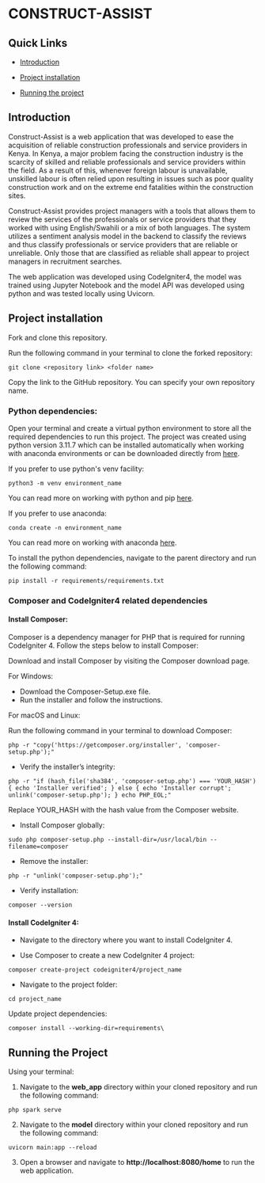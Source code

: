<link rel="stylesheet" href="https://cdnjs.cloudflare.com/ajax/libs/font-awesome/5.15.3/css/all.min.css">

# CONSTRUCT-ASSIST

## Quick Links

- [Introduction](https://github.com/tkxwaweru/construct_assist?tab=readme-ov-file#introduction)

- [Project installation](https://github.com/tkxwaweru/construct_assist?tab=readme-ov-file#project-installation)

- [Running the project](https://github.com/tkxwaweru/construct_assist?tab=readme-ov-file#running-the-project)

## Introduction

Construct-Assist is a web application that was developed to ease the acquisition of reliable construction professionals and service providers in Kenya. In Kenya, a major problem facing the construction industry is the scarcity of skilled and reliable professionals and service providers within the field. As a result of this, whenever foreign labour is unavailable, unskilled labour is often relied upon resulting in issues such as poor quality construction work and on the extreme end fatalities within the construction sites.

Construct-Assist provides project managers with a tools that allows them to review the services of the professionals or service providers that they worked with using English/Swahili or a mix of both languages. The system utilizes a sentiment analysis model in the backend to classify the reviews and thus classify professionals or service providers that are reliable or unreliable. Only those that are classified as reliable shall appear to project managers in recruitment searches.

The web application was developed using CodeIgniter4, the model was trained using Jupyter Notebook and the model API was developed using python and was tested locally using Uvicorn.  

## Project installation

Fork and clone this repository.

   Run the following command in your terminal to clone the forked repository:

   ```{code}
   git clone <repository link> <folder name>
   ```

Copy the link to the GitHub repository. You can specify your own repository name.

### Python dependencies:

Open your terminal and create a virtual python environment to store all the required dependencies to run this project. The project was created using python version 3.11.7 which can be installed automatically when working with anaconda environments or can be downloaded directly from [here](https://www.python.org/ftp/python/3.11.7/python-3.11.7-amd64.exe).

   If you prefer to use python's venv facility:

   ```{code}
   python3 -m venv environment_name
   ```

   You can read more on working with python and pip [here](https://packaging.python.org/en/latest/guides/installing-using-pip-and-virtual-environments/).

   If you prefer to use anaconda:

   ```{code}
   conda create -n environment_name
   ```

   You can read more on working with anaconda [here](https://docs.anaconda.com/free/navigator/tutorials/index.html).

   To install the python dependencies, navigate to the parent directory and run the following command:

   ```{code}
   pip install -r requirements/requirements.txt
   ```
   
### Composer and CodeIgniter4 related dependencies

#### Install Composer:
Composer is a dependency manager for PHP that is required for running CodeIgniter 4. Follow the steps below to install Composer:

Download and install Composer by visiting the Composer download page.

For Windows:

- Download the Composer-Setup.exe file.
- Run the installer and follow the instructions.

For macOS and Linux:

Run the following command in your terminal to download Composer:

```{code}
php -r "copy('https://getcomposer.org/installer', 'composer-setup.php');"
```
- Verify the installer’s integrity:

```{code}
php -r "if (hash_file('sha384', 'composer-setup.php') === 'YOUR_HASH') { echo 'Installer verified'; } else { echo 'Installer corrupt'; unlink('composer-setup.php'); } echo PHP_EOL;"
```

Replace YOUR_HASH with the hash value from the Composer website.

- Install Composer globally:

```{code}
sudo php composer-setup.php --install-dir=/usr/local/bin --filename=composer
```

- Remove the installer:

```{code}
php -r "unlink('composer-setup.php');"
```

- Verify installation:

```{code}
composer --version
```

#### Install CodeIgniter 4:
- Navigate to the directory where you want to install CodeIgniter 4.

- Use Composer to create a new CodeIgniter 4 project:

```{code}
composer create-project codeigniter4/project_name
```
- Navigate to the project folder:

```{code}
cd project_name
```

Update project dependencies: 

```{code}
composer install --working-dir=requirements\
```

## Running the Project

Using your terminal:

1. Navigate to the <b>web_app</b> directory within your cloned repository and run the following command:

```{code}
php spark serve
```

2. Navigate to the <b>model</b> directory within your cloned repository and run the following command:

```{code}
uvicorn main:app --reload
```

3. Open a browser and navigate to <b>http://localhost:8080/home</b> to run the web application.


